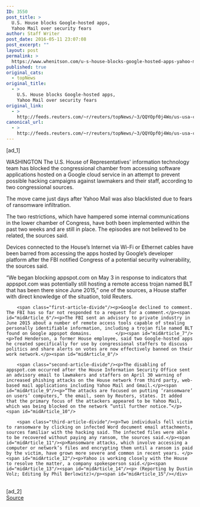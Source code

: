 ```yaml
---
ID: 3550
post_title: >
  U.S. House blocks Google-hosted apps,
  Yahoo Mail over security fears
author: Staff Writer
post_date: 2016-05-11 23:07:08
post_excerpt: ""
layout: post
permalink: >
  https://www.whenitson.com/u-s-house-blocks-google-hosted-apps-yahoo-mail-over-security-fears/
published: true
original_cats:
  - topNews
original_title:
  - >
    U.S. House blocks Google-hosted apps,
    Yahoo Mail over security fears
original_link:
  - >
    http://feeds.reuters.com/~r/reuters/topNews/~3/QQYOpf0j4Wo/us-usa-cyber-congress-idUSKCN0Y22QH
canonical_url:
  - >
    http://feeds.reuters.com/~r/reuters/topNews/~3/QQYOpf0j4Wo/us-usa-cyber-congress-idUSKCN0Y22QH
---
```

 [ad_1]
<br><div id="articleText">
<span id="midArticle_start"/>

<span id="midArticle_0"/><span class="focusParagraph" readability="6"><p><span class="articleLocation">WASHINGTON</span> The U.S. House of Representatives' information technology team has blocked the congressional chamber from accessing software applications hosted on a Google cloud service in an attempt to prevent possible hacking campaigns against lawmakers and their staff, according to two congressional sources. </p></span><span id="midArticle_1"/><p>The move came just days after Yahoo Mail was also blacklisted due to fears of ransomware infiltration.</p><span id="midArticle_2"/><p>The two restrictions, which have hampered some internal communications in the lower chamber of Congress, have both been implemented within the past two weeks and are still in place. The episodes are not believed to be related, the sources said.   </p><span id="midArticle_3"/><p>Devices connected to the House’s Internet via Wi-Fi or Ethernet cables have been barred from accessing the apps hosted by Google’s developer platform after the FBI notified Congress of a potential security vulnerability, the sources said.</p><span id="midArticle_4"/><p>“We began blocking appspot.com on May 3 in response to indicators that appspot.com was potentially still hosting a remote access trojan named BLT that has been there since June 2015,” one of the sources, a House staffer with direct knowledge of the situation, told Reuters.</p><span id="midArticle_5"/>
        
        <span class="first-article-divide"/><p>Google declined to comment. The FBI has so far not responded to a request for a comment.</p><span id="midArticle_6"/><p>The FBI sent an advisory to private industry in June 2015 about a number of remote access tools capable of stealing personally identifiable information, including a trojan file named BLT found on Google appspot domains.         </p><span id="midArticle_7"/><p>Ted Henderson, a former House employee, said two Google-hosted apps he created specifically for use by congressional staffers to discuss politics and share alerts on votes are now effectively banned on their work network.</p><span id="midArticle_8"/>
        
        <span class="second-article-divide"/><p>The disabling of appspot.com occurred after the House Information Security Office sent an advisory email to lawmakers and staffers on April 30 warning of increased phishing attacks on the House network from third party, web-based mail applications including Yahoo Mail and Gmail.</p><span id="midArticle_9"/><p>“The attacks are focused on putting ‘ransomware’ on users’ computers,” the email, seen by Reuters, states. It added that the primary focus of the attackers appeared to be Yahoo Mail, which was being blocked on the network “until further notice.”</p><span id="midArticle_10"/>
        
        <span class="third-article-divide"/><p>Two individuals fell victim to ransomware by clicking on infected Word document email attachments, sources familiar with the hacking said. The infected files were able to be recovered without paying any ransom, the sources said.</p><span id="midArticle_11"/><p>Ransomware attacks, which involve accessing a computer or network’s files and encrypting them until a ransom is paid by the victim, have grown more severe and common in recent years. </p><span id="midArticle_12"/><p>Yahoo is working closely with the House to resolve the matter, a company spokesperson said.</p><span id="midArticle_13"/><span id="midArticle_14"/><p> (Reporting by Dustin Volz; Editing by Phil Berlowitz)</p><span id="midArticle_15"/></div>
<br>[ad_2]
<br><a href="http://feeds.reuters.com/~r/reuters/topNews/~3/QQYOpf0j4Wo/us-usa-cyber-congress-idUSKCN0Y22QH">Source </a>